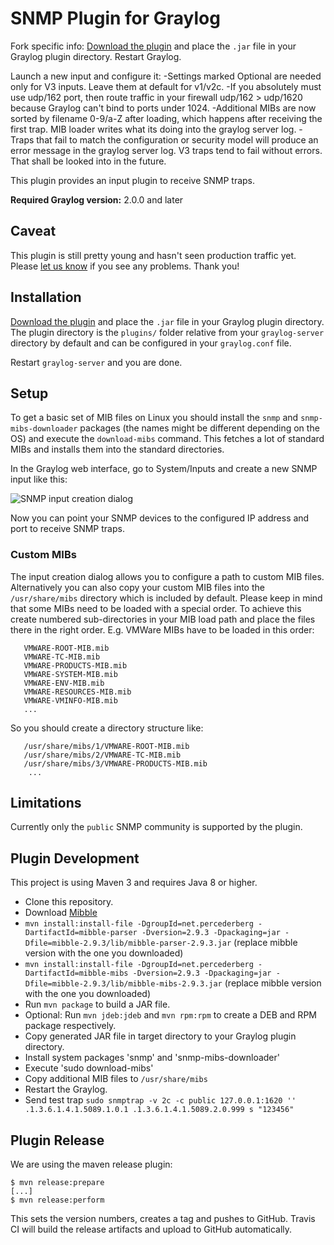 SNMP Plugin for Graylog
=======================
Fork specific info:
[Download the plugin](https://github.com/illukas/graylog-plugin-snmp/releases)
and place the `.jar` file in your Graylog plugin directory. Restart Graylog.

Launch a new input and configure it:
   -Settings marked Optional are needed only for V3 inputs. Leave them at default for v1/v2c.
   -If you absolutely must use udp/162 port, then route traffic in your firewall udp/162 > udp/1620 because Graylog can't bind   to ports under 1024.
   -Additional MIBs are now sorted by filename 0-9/a-Z after loading, which happens after receiving the first trap. MIB loader writes what its doing into the graylog server log.
   -Traps that fail to match the configuration or security model will produce an error message in the graylog server log. V3 traps tend to fail without errors. That shall be looked into in the future.

This plugin provides an input plugin to receive SNMP traps.

**Required Graylog version:** 2.0.0 and later

## Caveat

This plugin is still pretty young and hasn't seen production traffic yet. Please [let us know](/issues) if you see any problems. Thank you!

## Installation

[Download the plugin](https://github.com/graylog-labs/graylog-plugin-snmp/releases)
and place the `.jar` file in your Graylog plugin directory. The plugin directory
is the `plugins/` folder relative from your `graylog-server` directory by default
and can be configured in your `graylog.conf` file.

Restart `graylog-server` and you are done.

## Setup

To get a basic set of MIB files on Linux you should install the `snmp` and `snmp-mibs-downloader` packages (the names might be different depending on the OS) and execute the `download-mibs` command. This fetches a lot of standard MIBs and installs them into the standard directories.

In the Graylog web interface, go to System/Inputs and create a new SNMP input like this:

![SNMP input creation dialog](images/snmp-input-1.png)

Now you can point your SNMP devices to the configured IP address and port to receive SNMP traps.


### Custom MIBs

The input creation dialog allows you to configure a path to custom MIB files. Alternatively you can also copy your custom MIB files into the `/usr/share/mibs` directory which is included by default.
Please keep in mind that some MIBs need to be loaded with a special order. To achieve this create numbered sub-directories in your MIB load path and place the files there in the right order.
E.g. VMWare MIBs have to be loaded in this order:

```
   VMWARE-ROOT-MIB.mib 
   VMWARE-TC-MIB.mib 
   VMWARE-PRODUCTS-MIB.mib 
   VMWARE-SYSTEM-MIB.mib
   VMWARE-ENV-MIB.mib
   VMWARE-RESOURCES-MIB.mib
   VMWARE-VMINFO-MIB.mib
   ...
```

So you should create a directory structure like:

```
   /usr/share/mibs/1/VMWARE-ROOT-MIB.mib 
   /usr/share/mibs/2/VMWARE-TC-MIB.mib 
   /usr/share/mibs/3/VMWARE-PRODUCTS-MIB.mib
    ...
```

## Limitations

Currently only the `public` SNMP community is supported by the plugin.

## Plugin Development

This project is using Maven 3 and requires Java 8 or higher.

* Clone this repository.
* Download [Mibble](http://www.mibble.org/download/index.html)
* `mvn install:install-file -DgroupId=net.percederberg -DartifactId=mibble-parser -Dversion=2.9.3 -Dpackaging=jar -Dfile=mibble-2.9.3/lib/mibble-parser-2.9.3.jar` (replace mibble version with the one you downloaded)
* `mvn install:install-file -DgroupId=net.percederberg -DartifactId=mibble-mibs -Dversion=2.9.3 -Dpackaging=jar -Dfile=mibble-2.9.3/lib/mibble-mibs-2.9.3.jar` (replace mibble version with the one you downloaded)
* Run `mvn package` to build a JAR file.
* Optional: Run `mvn jdeb:jdeb` and `mvn rpm:rpm` to create a DEB and RPM package respectively.
* Copy generated JAR file in target directory to your Graylog plugin directory.
* Install system packages 'snmp' and 'snmp-mibs-downloader'
* Execute 'sudo download-mibs'
* Copy additional MIB files to `/usr/share/mibs`
* Restart the Graylog.
* Send test trap `sudo snmptrap -v 2c -c public 127.0.0.1:1620 '' .1.3.6.1.4.1.5089.1.0.1 .1.3.6.1.4.1.5089.2.0.999 s "123456"`

## Plugin Release

We are using the maven release plugin:

```
$ mvn release:prepare
[...]
$ mvn release:perform
```

This sets the version numbers, creates a tag and pushes to GitHub. Travis CI will build the release artifacts and upload to GitHub automatically.
